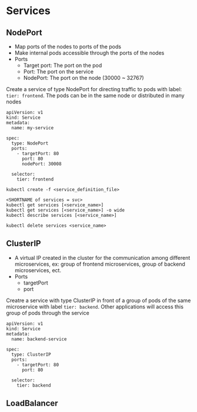 # Services

## NodePort

- Map ports of the nodes to ports of the pods
- Make internal pods accessible through the ports of the nodes
- Ports
  - Target port: The port on the pod
  - Port: The port on the service
  - NodePort: The port on the node (30000 ~ 32767)

Create a service of type NodePort for directing traffic to pods with label: `tier: frontend`. The pods can be in the same node or distributed in many nodes
```
apiVersion: v1
kind: Service
metadata:
  name: my-service

spec:
  type: NodePort
  ports:
    - targetPort: 80
      port: 80
      nodePort: 30008

  selector:
    tier: frontend
```

```
kubectl create -f <service_definition_file>

<SHORTNAME of services = svc>
kubectl get services [<service_name>] 
kubectl get services [<service_name>] -o wide
kubectl describe services [<service_name>]

kubectl delete services <service_name>
```

## ClusterIP

- A virtual IP created in the cluster for the communication among different microservices, ex: group of frontend microservices, group of backend microservices, ect.
- Ports
  - targetPort
  - port

Creatre a service with type ClusterIP in front of a group of pods of the same microservice with label `tier: backend`. Other applications will access this group of pods through the service
```
apiVersion: v1
kind: Service
metadata:
  name: backend-service

spec:
  type: ClusterIP
  ports:
    - targetPort: 80
      port: 80

  selector:
    tier: backend
```

## LoadBalancer
